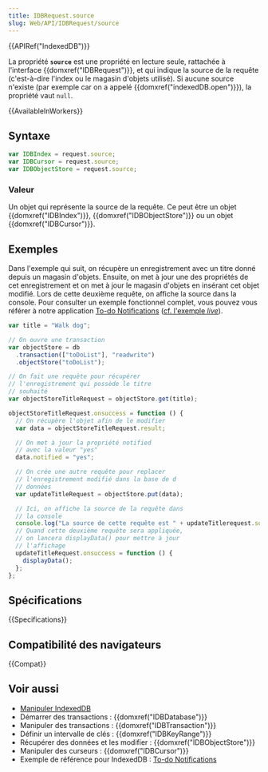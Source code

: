 ```yaml
---
title: IDBRequest.source
slug: Web/API/IDBRequest/source
---
```


{{APIRef("IndexedDB")}}

La propriété **`source`** est une propriété en lecture seule, rattachée à l'interface {{domxref("IDBRequest")}}, et qui indique la source de la requête (c'est-à-dire l'index ou le magasin d'objets utilisé). Si aucune source n'existe (par exemple car on a appelé {{domxref("indexedDB.open")}}), la propriété vaut `null`.

{{AvailableInWorkers}}

## Syntaxe

```js
var IDBIndex = request.source;
var IDBCursor = request.source;
var IDBObjectStore = request.source;
```

### Valeur

Un objet qui représente la source de la requête. Ce peut être un objet {{domxref("IDBIndex")}}, {{domxref("IDBObjectStore")}} ou un objet {{domxref("IDBCursor")}}.

## Exemples

Dans l'exemple qui suit, on récupère un enregistrement avec un titre donné depuis un magasin d'objets. Ensuite, on met à jour une des propriétés de cet enregistrement et on met à jour le magasin d'objets en insérant cet objet modifié. Lors de cette deuxième requête, on affiche la source dans la console. Pour consulter un exemple fonctionnel complet, vous pouvez vous référer à notre application [To-do Notifications](https://github.com/mdn/dom-examples/tree/main/to-do-notifications) ([cf. l'exemple _live_](https://mdn.github.io/dom-examples/to-do-notifications/)).

```js
var title = "Walk dog";

// On ouvre une transaction
var objectStore = db
  .transaction(["toDoList"], "readwrite")
  .objectStore("toDoList");

// On fait une requête pour récupérer
// l'enregistrement qui possède le titre
// souhaité
var objectStoreTitleRequest = objectStore.get(title);

objectStoreTitleRequest.onsuccess = function () {
  // On récupère l'objet afin de le modifier
  var data = objectStoreTitleRequest.result;

  // On met à jour la propriété notified
  // avec la valeur "yes"
  data.notified = "yes";

  // On crée une autre requête pour replacer
  // l'enregistrement modifié dans la base de d
  // données
  var updateTitleRequest = objectStore.put(data);

  // Ici, on affiche la source de la requête dans
  // la console
  console.log("La source de cette requête est " + updateTitlerequest.source);
  // Quand cette deuxième requête sera appliquée,
  // on lancera displayData() pour mettre à jour
  // l'affichage
  updateTitleRequest.onsuccess = function () {
    displayData();
  };
};
```

## Spécifications

{{Specifications}}

## Compatibilité des navigateurs

{{Compat}}

## Voir aussi

- [Manipuler IndexedDB](/fr/docs/Web/API/IndexedDB_API/Using_IndexedDB)
- Démarrer des transactions : {{domxref("IDBDatabase")}}
- Manipuler des transactions : {{domxref("IDBTransaction")}}
- Définir un intervalle de clés : {{domxref("IDBKeyRange")}}
- Récupérer des données et les modifier : {{domxref("IDBObjectStore")}}
- Manipuler des curseurs : {{domxref("IDBCursor")}}
- Exemple de référence pour IndexedDB : [To-do Notifications](https://github.com/mdn/dom-examples/tree/main/to-do-notifications)
